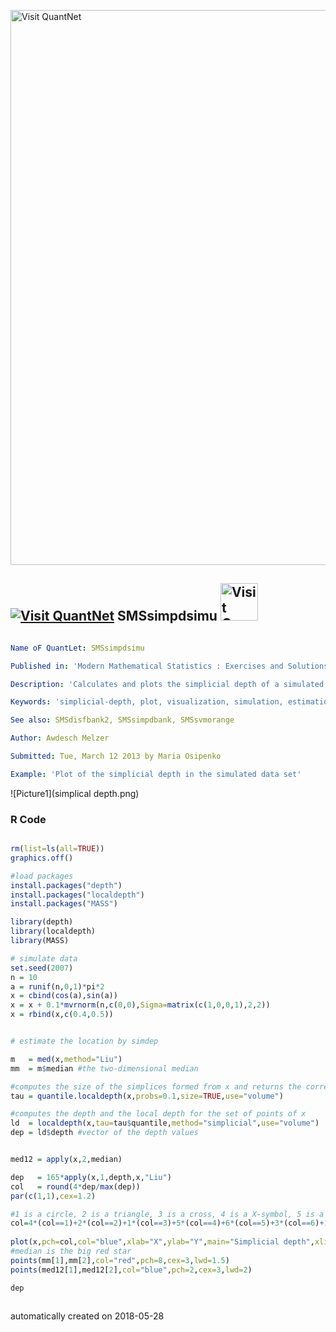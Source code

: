[<img src="https://github.com/QuantLet/Styleguide-and-FAQ/blob/master/pictures/banner.png" width="888" alt="Visit QuantNet">](http://quantlet.de/)

## [<img src="https://github.com/QuantLet/Styleguide-and-FAQ/blob/master/pictures/qloqo.png" alt="Visit QuantNet">](http://quantlet.de/) **SMSsimpdsimu** [<img src="https://github.com/QuantLet/Styleguide-and-FAQ/blob/master/pictures/QN2.png" width="60" alt="Visit QuantNet 2.0">](http://quantlet.de/)

```yaml

Name oF QuantLet: SMSsimpdsimu 

Published in: 'Modern Mathematical Statistics : Exercises and Solutions'

Description: 'Calculates and plots the simplicial depth of a simulated data set.'

Keywords: 'simplicial-depth, plot, visualization, simulation, estimation'

See also: SMSdisfbank2, SMSsimpdbank, SMSsvmorange

Author: Awdesch Melzer

Submitted: Tue, March 12 2013 by Maria Osipenko

Example: 'Plot of the simplicial depth in the simulated data set'

```

![Picture1](simplical depth.png)

### R Code
```r

rm(list=ls(all=TRUE))
graphics.off()

#load packages
install.packages("depth")
install.packages("localdepth")
install.packages("MASS")

library(depth)
library(localdepth)
library(MASS)

# simulate data
set.seed(2007)
n = 10
a = runif(n,0,1)*pi*2
x = cbind(cos(a),sin(a))
x = x + 0.1*mvrnorm(n,c(0,0),Sigma=matrix(c(1,0,0,1),2,2))
x = rbind(x,c(0.4,0.5))


# estimate the location by simdep

m   = med(x,method="Liu")
mm  = m$median #the two-dimensional median

#computes the size of the simplices formed from x and returns the corresponding quantiles
tau = quantile.localdepth(x,probs=0.1,size=TRUE,use="volume")

#computes the depth and the local depth for the set of points of x
ld  = localdepth(x,tau=tau$quantile,method="simplicial",use="volume")
dep = ld$depth #vector of the depth values


med12 = apply(x,2,median)

dep   = 165*apply(x,1,depth,x,"Liu")
col   = round(4*dep/max(dep))
par(c(1,1),cex=1.2)

#1 is a circle, 2 is a triangle, 3 is a cross, 4 is a X-symbol, 5 is a rhombus, 6 is an inverted triangle, 15 is a filled rectangle, 16 is a filled circle, 17 is a filled triangle, 18 is a filled rectangle 
col=4*(col==1)+2*(col==2)+1*(col==3)+5*(col==4)+6*(col==5)+3*(col==6)+15*(col==7)+16*(col==8)+17*(col==9)+18*(col==10)
      
plot(x,pch=col,col="blue",xlab="X",ylab="Y",main="Simplicial depth",xlim=c(-1.2,1.2),ylim=c(-1.2,1.2),lwd=3)
#median is the big red star
points(mm[1],mm[2],col="red",pch=8,cex=3,lwd=1.5)
points(med12[1],med12[2],col="blue",pch=2,cex=3,lwd=2)

dep



```

automatically created on 2018-05-28